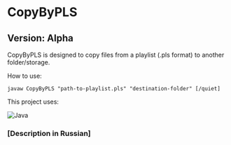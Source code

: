 # CopyByPLS
## Version: Alpha

CopyByPLS is designed to copy files from a playlist (.pls format) to another folder/storage.

How to use:

    javaw CopyByPLS "path-to-playlist.pls" "destination-folder" [/quiet]

This project uses:

![Java](https://img.shields.io/badge/java-%23ED8B00.svg?style=for-the-badge&logo=openjdk&logoColor=white)

### [Description in Russian]
